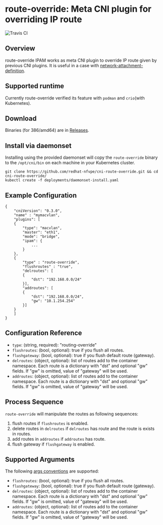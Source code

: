 # route-override: Meta CNI plugin for overriding IP route
![Travis CI](https://travis-ci.org/redhat-nfvpe/cni-route-override.svg?branch=master)

## Overview
 route-override IPAM works as meta CNI plugin to override IP route given by previous CNI plugins.
It is useful in a case with [network-attachment-definition](https://github.com/K8sNetworkPlumbingWG/multi-net-spec).

## Supported runtime
 Currently route-override verified its feature with `podman` and `crio`(with Kubernetes).

## Download
Binaries (for 386/amd64) are in [Releases](https://github.com/redhat-nfvpe/cni-route-override/releases).

## Install via daemonset

Installing using the provided daemonset will copy the `route-override` binary to the `/opt/cni/bin` on each machine in your Kubernetes cluster.

```
git clone https://github.com/redhat-nfvpe/cni-route-override.git && cd cni-route-override/
kubectl create -f deployments/daemonset-install.yaml
```

## Example Configuration

```
{
    "cniVersion": "0.3.0",
    "name" : "mymacvlan",
    "plugins": [
    {
        "type": "macvlan",
        "master": "eth1",
        "mode": "bridge",
        "ipam": {
            ...
        }
    },
    {
        "type" : "route-override",
        "flushroutes" : "true",
        "delroutes": [
        {
            "dst": "192.168.0.0/24"
        }],
        "addroutes": [
        {
            "dst": "192.168.0.0/24",
            "gw": "10.1.254.254"
        }]
    }
    ]
}
```

## Configuration Reference

* `type`: (string, required): "routing-override"
* `flushroutes`: (bool, optional): true if you flush all routes.
* `flushgateway`: (bool, optional): true if you flush default route (gateway).
* `delroutes`: (object, optional): list of routes add to the container namespace. Each route is a dictionary with "dst" and optional "gw" fields. If "gw" is omitted, value of "gateway" will be used.
* `addroutes`: (object, optional): list of routes add to the container namespace. Each route is a dictionary with "dst" and optional "gw" fields. If "gw" is omitted, value of "gateway" will be used.

## Process Sequence

`route-override` will manipulate the routes as following sequences:

1. flush routes if `flushroutes` is enabled.
1. delete routes in `delroutes` if `delroutes` has route and the route is exists in routes.
1. add routes in `addroutes` if `addroutes` has route.
1. flush gateway if `flushgateway` is enabled.

## Supported Arguments

The following [args conventions](https://github.com/containernetworking/cni/blob/master/CONVENTIONS.md#args-in-network-config) are supported:

* `flushroutes`: (bool, optional): true if you flush all routes.
* `flushgateway`: (bool, optional): true if you flush default route (gateway).
* `delroutes`: (object, optional): list of routes add to the container namespace. Each route is a dictionary with "dst" and optional "gw" fields. If "gw" is omitted, value of "gateway" will be used.
* `addroutes`: (object, optional): list of routes add to the container namespace. Each route is a dictionary with "dst" and optional "gw" fields. If "gw" is omitted, value of "gateway" will be used.


